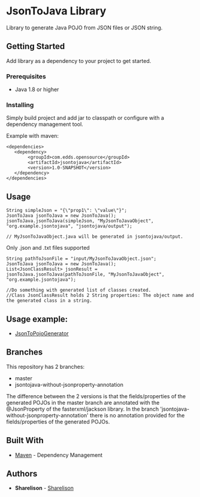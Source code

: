 # JsonToJava Library

Library to generate Java POJO from JSON files or JSON string.

## Getting Started
Add library as a dependency to your project to get started.

### Prerequisites

  - Java 1.8 or higher

### Installing

Simply build project and add jar to classpath or configure with a dependency management tool.

Example with maven:

    <dependencies>
       <dependency>
            <groupId>com.edds.opensource</groupId>
            <artifactId>jsontojava</artifactId>
            <version>1.0-SNAPSHOT</version>
       </dependency>
    </dependencies>


## Usage

```
String simpleJson = "{\"prop1\": \"value\"}";
JsonToJava jsonToJava = new JsonToJava();
jsonToJava.jsonToJava(simpleJson, "MyJsonToJavaObject", "org.example.jsontojava", "jsontojava/output");

// MyJsonToJavaObject.java will be generated in jsontojava/output.
```

Only .json and .txt files supported
```
String pathToJsonFile = "input/MyJsonToJavaObject.json";
JsonToJava jsonToJava = new JsonToJava();
List<JsonClassResult> jsonResult = jsonToJava.jsonToJava(pathToJsonFile, "MyJsonToJavaObject", "org.example.jsontojava");

//Do something with generated list of classes created.
//Class JsonClassResult holds 2 String properties: The object name and the generated class in a string.
```

## Usage example:
 
 * [JsonToPojoGenerator](https://github.com/Sharelison/JsonToPojoGenerator)

## Branches

This repository has 2 branches: 
 * master
 * jsontojava-without-jsonproperty-annotation 
 
  The difference between the 2 versions is that the fields/properties of the generated POJOs in the master branch are annotated with the @JsonProperty of the fasterxml/jackson library. 
  In the branch 'jsontojava-without-jsonproperty-annotation' there is no annotation provided for the fields/properties of the generated POJOs.
  

## Built With

* [Maven](https://maven.apache.org/) - Dependency Management

## Authors

* **Sharelison** - [Sharelison](https://github.com/Sharelison)
